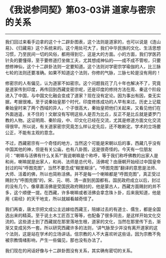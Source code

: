 # 《我说参同契》第03-03讲 道家与密宗的关系

------

我们回过来看手边拿的这个十二辟卦图表，这个法则是道家的，也可以说是《连山易》、《归藏易》这个系统来的。这个用处可大了，我们中华民族的文化、生活思想习惯，乃至民间一切的风俗，都用得到它，这是大的方面。小的方面，我们学医药针灸的要懂得，至于要修道打坐做工夫，尤其想成神仙的——成不成不管啦，只要想修神仙，这个十二辟卦法则一定要知道。这个法则对学密宗学瑜伽的人，比三脉七轮的法则还要准确。如果不知道这个法则，你修的气脉，三脉七轮是没有用的！

修密宗的人有偏见，认为道家不如密宗。这个问题我花了几十年也解决不了，究竟是道家传到印度，再传回到西藏变密宗呢，还是印度的修持方法在周、秦这个阶段进入了中国，与中国文化融会变成了道家？现在没有定论。因为事出有因，查无实据，考据很难。至于说秦始皇那个时代，印度修炼成功的人早有来过。历史上记载秦始皇时来了两个西域的异人，个子很高大，秦始皇把他们关起来，又看见他们在外面逍遥，关不住的！文献没有写明这些人是否为比丘，反正不是比丘就是婆罗门教的人物。这证明周、秦阶段，中、印文化已经在交流，尤其是修道方面文化交流得很早。所以说，有关道家密宗究竟怎么样认定先后，还不敢断定。学术的立场要公正，不能有主观的意念。

不过，西藏密宗有一个奇怪的地方，当然这个可能是宋朝以后的事，西藏几乎没有中国其他的神，但是有关公庙，也有八卦图，这是很奇怪的。今天有一位朋友问：“喇嘛与活佛有什么关系?”我说喇嘛是个称呼，等于我们称呼佛教的出家人是和尚，喇嘛就是出家人，和尚、法师是总代号。活佛呢？由唐朝开始经过中国皇帝封过的叫“呼图克图”，当然不要念成“糊里糊涂”。“呼图克图”翻译的意思是法师、大师、活着的佛，所以也简称活佛。并不是每一个喇嘛都是“呼图克图”，真正受过赐封为“呼图克图”的，宋、元、明、清一直到民国都有。国民政府成立以后，封过的没有几个。像章嘉活佛是受国民政府赐封的，他是蒙古人，西藏方面赐封的并不多，这个顺便一提。在西藏，许多喇嘛或者活佛会拿念珠卜卦，后来我知道，他是用《易经》的天干地支，所以就越看越奇怪了。

我们再查，唐太宗把文成公主远嫁给西藏王，陪嫁过去的有道士、儒生，都是全国选出来的精英。至于说土木工匠百工等等，也配备了很多同去，是这样开始文化交流的。这些道士到了西藏就在那里落地生根，道家的文化，当然在那里传下去，渐渐又变成另外一套。所以研究西藏许多的法则，‘讲气脉至少并没有离开道家的这个法则，这是站在学术的立场讲话。信宗教的人不大喜欢听这些话，因为宗教不免被宗教情绪影响，产生一些偏见，那也没有办法了。

我们现在的闲话好像与十二辟卦图没有关系，其实确有密切的关系。